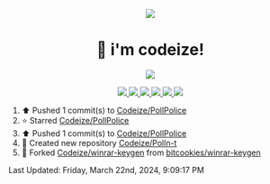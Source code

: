<p align="center">
    <img src="https://avatars.githubusercontent.com/u/63158950?s=400&u=dd76c829ae30921e131dcbe7c830dc368e2d6e8a&v=4" />
</p>

<h1 align="center">
    👋 i'm codeize!
</h1>

<p align="center">
  <a href="https://skillicons.dev">
    <img align="center" src="https://skillicons.dev/icons?i=discord,bots,ts,nodejs,mysql,postgresql,react,nextjs,tailwindcss" />
  </a>
</p>

<p align="center">
  <a href="https://discord.com/users/668423998777982997">
    <img src="https://nocache.advaith.workers.dev?url=https://img.shields.io/endpoint?url=https://dev.discordprofiles.me/api/badge/status/668423998777982997?simple=true" />
    <img src="https://nocache.advaith.workers.dev?url=https://img.shields.io/endpoint?url=https://dev.discordprofiles.me/api/badge/vscode/668423998777982997" />
    <img src="https://nocache.advaith.workers.dev?url=https://img.shields.io/endpoint?url=https://dev.discordprofiles.me/api/badge/playing/668423998777982997" />
    <img src="https://nocache.advaith.workers.dev?url=https://img.shields.io/endpoint?url=https://dev.discordprofiles.me/api/badge/spotify/668423998777982997" />
    <img src="https://komarev.com/ghpvc/?username=codeize" />
    <img src="https://hits.link/hits?url=https%3A%2F%2Fgithub.com%2FCodeize" />
  </a>
</p>

<!--RECENT_ACTIVITY:start-->
1. ⬆️ Pushed 1 commit(s) to [Codeize/PollPolice](https://github.com/Codeize/PollPolice)<br>
2. ⭐ Starred [Codeize/PollPolice](https://github.com/Codeize/PollPolice)<br>
3. ⬆️ Pushed 1 commit(s) to [Codeize/PollPolice](https://github.com/Codeize/PollPolice)<br>
4. 📔 Created new repository [Codeize/Polln-t](https://github.com/Codeize/Polln-t)<br>
5. 🔱 Forked [Codeize/winrar-keygen](https://github.com/Codeize/winrar-keygen) from [bitcookies/winrar-keygen](https://github.com/bitcookies/winrar-keygen)<br>
<!--RECENT_ACTIVITY:end-->

<!--RECENT_ACTIVITY:last_update-->
Last Updated: Friday, March 22nd, 2024, 9:09:17 PM
<!--RECENT_ACTIVITY:last_update_end-->
